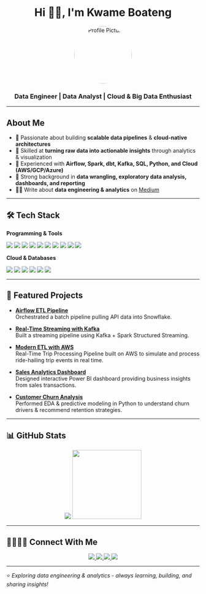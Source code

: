 <!-- Banner / Hero -->
<h1 align="center">Hi 👋🏾, I'm Kwame Boateng</h1>

<p align="center">
  <img src="https://github.com/K12Boateng/K12Boateng/blob/main/profile-pic-circular-yellow.png" 
       alt="Profile Picture" 
       width="150" 
       height="150" 
       style="border-radius:50%; object-fit:cover;" />
</p>

<h3 align="center"> Data Engineer | Data Analyst | Cloud & Big Data Enthusiast </h3>

---

## About Me  
- 🔹 Passionate about building **scalable data pipelines** & **cloud-native architectures**  
- 🔹 Skilled at **turning raw data into actionable insights** through analytics & visualization  
- 🔹 Experienced with **Airflow, Spark, dbt, Kafka, SQL, Python, and Cloud (AWS/GCP/Azure)**  
- 🔹 Strong background in **data wrangling, exploratory data analysis, dashboards, and reporting**  
- ✍🏾 Write about **data engineering & analytics** on [Medium](https://medium.com/kayboateng360)  

---

## 🛠️ Tech Stack  

**Programming & Tools**  
<p>
  <img src="https://img.shields.io/badge/Python-3776AB?logo=python&logoColor=white" />
  <img src="https://img.shields.io/badge/SQL-003B57?logo=postgresql&logoColor=white" />
  <img src="https://img.shields.io/badge/R-276DC3?logo=r&logoColor=white" />
  <img src="https://img.shields.io/badge/Excel-217346?logo=microsoft-excel&logoColor=white" />
  <img src="https://img.shields.io/badge/Power%20BI-F2C811?logo=powerbi&logoColor=black" />
  <img src="https://img.shields.io/badge/Tableau-E97627?logo=tableau&logoColor=white" />
  <img src="https://img.shields.io/badge/Apache%20Airflow-017CEE?logo=apacheairflow&logoColor=white" />
  <img src="https://img.shields.io/badge/Spark-E25A1C?logo=apachespark&logoColor=white" />
  <img src="https://img.shields.io/badge/Kafka-231F20?logo=apachekafka&logoColor=white" />
  <img src="https://img.shields.io/badge/Docker-2496ED?logo=docker&logoColor=white" />
</p>

**Cloud & Databases**  
<p>
  <img src="https://img.shields.io/badge/AWS-FF9900?logo=amazonaws&logoColor=white" />
  <img src="https://img.shields.io/badge/GCP-4285F4?logo=googlecloud&logoColor=white" />
  <img src="https://img.shields.io/badge/Azure-0078D4?logo=microsoftazure&logoColor=white" />
  <img src="https://img.shields.io/badge/PostgreSQL-336791?logo=postgresql&logoColor=white" />
  <img src="https://img.shields.io/badge/Snowflake-29B5E8?logo=snowflake&logoColor=white" />
  <img src="https://img.shields.io/badge/BigQuery-669DF6?logo=googlebigquery&logoColor=white" />
</p>

---

## 📂 Featured Projects  

- [**Airflow ETL Pipeline**](https://github.com/K12Boateng/mini-data-platform)  
  Orchestrated a batch pipeline pulling API data into Snowflake.  

- [**Real-Time Streaming with Kafka**](https://github.com/your-username/kafka-streaming)  
  Built a streaming pipeline using Kafka + Spark Structured Streaming.  

- [**Modern ETL with AWS**](https://github.com/Kwame842/nsp-bolt-pipeline)  
  Real-Time Trip Processing Pipeline built on AWS to simulate and process ride-hailing trip events in real time.  

- [**Sales Analytics Dashboard**](https://github.com/K12Boateng/PowerBiDataVisualizations/blob/main/imgs/SuperMarket-Dashboard.png)  
  Designed interactive Power BI dashboard providing business insights from sales transactions.  

- [**Customer Churn Analysis**](https://github.com/K12Boateng/PowerBiDataVisualizations/blob/main/imgs/CustomerAnalysisDashBoard.png)  
  Performed EDA & predictive modeling in Python to understand churn drivers & recommend retention strategies.  

---

## 📊 GitHub Stats  

<p align="center">
  <img src="https://streak-stats.demolab.com?user=Kwame842&theme=radical&hide_border=true"/>
  <img src="https://github-readme-stats.vercel.app/api/top-langs/?username=Kwame842&layout=compact&theme=radical" height="180" />
</p>

---

## 🫱🏽‍🫲🏾 Connect With Me  

<p align="center">
  <a href="https://www.linkedin.com/in/YOUR-LINKEDIN" target="_blank">
    <img src="https://img.shields.io/badge/LinkedIn-0A66C2?logo=linkedin&logoColor=white" />
  </a>
  <a href="mailto:nanaboatengg42@gmail.com">
    <img src="https://img.shields.io/badge/Email-D14836?logo=gmail&logoColor=white" />
  </a>
  <a href="https://twitter.com/YOUR-HANDLE" target="_blank">
    <img src="https://img.shields.io/badge/Twitter-1DA1F2?logo=twitter&logoColor=white" />
  </a>
  <a href="https://medium.com/kayboateng360" target="_blank">
    <img src="https://img.shields.io/badge/Medium-12100E?logo=medium&logoColor=white" />
  </a>
</p>

---

⭐️ *Exploring data engineering & analytics - always learning, building, and sharing insights!*  
